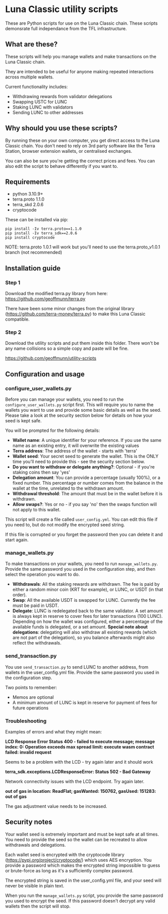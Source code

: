 # Luna Classic utility scripts

These are Python scripts for use on the Luna Classic chain. These scripts demonsrate full independance from the TFL infrastructure.


## What are these?

These scripts will help you manage wallets and make transactions on the Luna Classic chain.

They are intended to be useful for anyone making repeated interactions across multiple wallets.

Current functionality includes:

 * Withdrawing rewards from validator delegations
 * Swapping USTC for LUNC
 * Staking LUNC with validators
 * Sending LUNC to other addresses

 ## Why should you use these scripts?

 By running these on your own computer, you get direct access to the Luna Classic chain. You don't need to rely on 3rd party software like the Terra Station, browser extension wallets, or centralised exchanges.


 You can also be sure you're getting the correct prices and fees. You can also edit the script to behave differently if you want to.

 ## Requirements
 
  * python 3.10.9+
  * terra.proto 1.1.0
  * terra_skd 2.0.6
  * cryptocode

  These can be installed via pip:
  ```
  pip install -Iv terra.proto==1.1.0
  pip install -Iv terra_sdk==2.0.6
  pip install cryptocode
  ```

NOTE: terra.proto 1.0.1 will work but you'll need to use the terra.proto_v1.0.1 branch (not recommended)

 ## Installation guide

### Step 1
 Download the modified terra.py library from here:
 https://github.com/geoffmunn/terra.py

 There have been some minor changes from the original library (https://github.com/terra-money/terra.py) to make this Luna Classic compatible.

### Step 2
 Download the utility scripts and put them inside this folder. There won't be any name collisions so a simple copy and paste will be fine.

https://github.com/geoffmunn/utility-scripts

## Configuration and usage

### configure_user_wallets.py

Before you can manage your wallets, you need to run the ```configure_user_wallets.py``` script first. This will require you to name the wallets you want to use and provide some basic details as well as the seed. Please take a look at the security section below for details on how your seed is kept safe.

You will be prompted for the following details:

 - **Wallet name**: A unique identifier for your reference. If you use the same name as an existing entry, it will overwrite the existing values
 - **Terra address**: The address of the wallet - starts with 'terra'
 - **Wallet seed**: Your secret seed to generate the wallet. This is the ONLY time you'll need to provide this - see the security section below.
 - **Do you want to withdraw or delegate anything?**: Optional - if you're staking coins then say 'yes'
 - **Delegation amount**: You can provide a percentage (usually 100%), or a fixed number. This percentage or number comes from the balance in the wallet at the time, unrelated to the withdrawn amount.
 - **Withdrawal threshold**: The amount that must be in the wallet before it is withdrawn.
 - **Allow swaps?**: Yes or no - if you say 'no' then the swaps function will not apply to this wallet.

This script will create a file called ```user_config.yml```.
You can edit this file if you need to, but do not modify the encrypted seed string.

If this file is corrupted or you forget the password then you can delete it and start again.

### manage_wallets.py

To make transactions on your wallets, you need to run ```manage_wallets.py```. Provide the same password you used in the configuration step, and then select the operation you want to do.

 - **Withdrawals**: All the staking rewards are withdrawn. The fee is paid by either a random minor coin (KRT for example), or LUNC, or USDT (in that order).
 - **Swap**: All the available USDT is swapped for LUNC. Currently the fee must be paid in USDT.
 - **Delegate**: LUNC is redelegated back to the same validator. A set amount is always kept in reserve to cover fees for later transactions (100 LUNC). Depending on how the wallet was configured, either a percentage of the available funds is delegated, or a set amount.
 **Special note about delegations**: delegating will also withdraw all existing rewards (which are not part of the delegation), so you balance afterwards might also reflect the withdrawals.

### send_transaction.py

You use ```send_transaction.py``` to send LUNC to another address, from wallets in the user_config.yml file. Provide the same password you used in the configuration step.

Two points to remember:
 - Memos are optional
 - A minimum amount of LUNC is kept in reserve for payment of fees for future operations

### Troubleshooting

Examples of errors and what they might mean:

**LCD Response Error Status 400 - failed to execute message; message index: 0: Operation exceeds max spread limit: execute wasm contract failed: invalid request**

Seems to be a problem with the LCD - try again later and it should work

**terra_sdk.exceptions.LCDResponseError: Status 502 - Bad Gateway**

Network connectivity issues with the LCD endpoint. Try again later.

**out of gas in location: ReadFlat; gasWanted: 150762, gasUsed: 151283: out of gas**

The gas adjustment value needs to be increased.

## Security notes

Your wallet seed is extremely important and must be kept safe at all times. You need to provide the seed so the wallet can be recreated to allow withdrawals and delegations.

Each wallet seed is encrypted with the cryptocode library (https://pypi.org/project/cryptocode/) which uses AES encryption. You provide a password which makes the encrypted string impossible to guess or brute-force as long as it's a sufficiently complex password.

The encrypted string is saved in the user_config.yml file, and your seed will never be visible in plain text.

When you run the ```manage_wallets.py``` script, you provide the same password you used to encrypt the seed. If this password doesn't decrypt any valid wallets then the script will stop.
